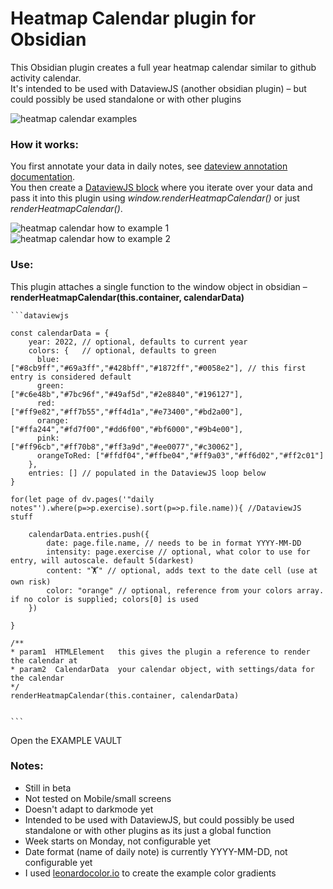 # Heatmap Calendar plugin for Obsidian

This Obsidian plugin creates a full year heatmap calendar similar to github activity calendar.  
It's intended to be used with DataviewJS (another obsidian plugin) – but could possibly be used standalone or with other plugins  

![heatmap calendar examples](https://github.com/richardsl/heatmap-calendar-obsidian/github-images/master/heatmap-calendar-examples.jpg?raw=true)

### How it works:

You first annotate your data in daily notes, see [dateview annotation documentation](https://blacksmithgu.github.io/obsidian-dataview/data-annotation/).  
You then create a [DataviewJS block](https://blacksmithgu.github.io/obsidian-dataview/api/intro/) where you iterate over your data and pass it into this plugin using *window.renderHeatmapCalendar()* or just *renderHeatmapCalendar()*.

![heatmap calendar how to example 1](https://github.com/richardsl/heatmap-calendar-obsidian/github-images/master/heatmap-calendar-howto1.png?raw=true)
![heatmap calendar how to example 2](https://github.com/richardsl/heatmap-calendar-obsidian/github-images/master/heatmap-calendar-howto2.png?raw=true)

### Use:

This plugin attaches a single function to the window object in obsidian – **renderHeatmapCalendar(this.container, calendarData)**  

    ```dataviewjs

    const calendarData = { 
        year: 2022, // optional, defaults to current year
        colors: {   // optional, defaults to green
          blue:        ["#8cb9ff","#69a3ff","#428bff","#1872ff","#0058e2"], // this first entry is considered default
          green:       ["#c6e48b","#7bc96f","#49af5d","#2e8840","#196127"],
          red:         ["#ff9e82","#ff7b55","#ff4d1a","#e73400","#bd2a00"],
          orange:      ["#ffa244","#fd7f00","#dd6f00","#bf6000","#9b4e00"],
          pink:        ["#ff96cb","#ff70b8","#ff3a9d","#ee0077","#c30062"],
          orangeToRed: ["#ffdf04","#ffbe04","#ff9a03","#ff6d02","#ff2c01"]
        },
        entries: [] // populated in the DataviewJS loop below
    }

    for(let page of dv.pages('"daily notes"').where(p=>p.exercise).sort(p=>p.file.name)){ //DataviewJS stuff
    
        calendarData.entries.push({
            date: page.file.name, // needs to be in format YYYY-MM-DD
            intensity: page.exercise // optional, what color to use for entry, will autoscale. default 5(darkest)
            content: "🏋️" // optional, adds text to the date cell (use at own risk)
            color: "orange" // optional, reference from your colors array. if no color is supplied; colors[0] is used
        })
          
    }

    /**
    * param1  HTMLElement   this gives the plugin a reference to render the calendar at
    * param2  CalendarData  your calendar object, with settings/data for the calendar
    */
    renderHeatmapCalendar(this.container, calendarData)


    ```

Open the EXAMPLE VAULT

### Notes:

- Still in beta
- Not tested on Mobile/small screens
- Doesn't adapt to darkmode yet
- Intended to be used with DataviewJS, but could possibly be used standalone or with other plugins as its just a global function
- Week starts on Monday, not configurable yet
- Date format (name of daily note) is currently YYYY-MM-DD, not configurable yet
- I used [leonardocolor.io](https://leonardocolor.io) to create the example color gradients